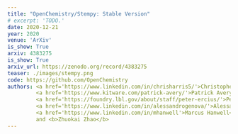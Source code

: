 ```yaml
---
title: "OpenChemistry/Stempy: Stable Version"
# excerpt: 'TODO.'
date: 2020-12-21
year: 2020
venue: 'ArXiv'
is_show: True
arxiv: 4383275
is_show: True
arxiv_url: https://zenodo.org/record/4383275
teaser: ./images/stempy.png
code: https://github.com/OpenChemistry
authors: <a href='https://www.linkedin.com/in/chrisharris5/'>Christopher J. Harris</a>,
         <a href='https://www.kitware.com/patrick-avery/'>Patrick Avery</a>,
         <a href='https://foundry.lbl.gov/about/staff/peter-ercius/'>Peter Ercius</a>,
         <a href='https://www.linkedin.com/in/alessandrogenova/'>Alessandro Genova</a>,
         <a href='https://www.linkedin.com/in/mhanwell'>Marcus Hanwell</a>,
         and <b>Zhuokai Zhao</b>
---
```

